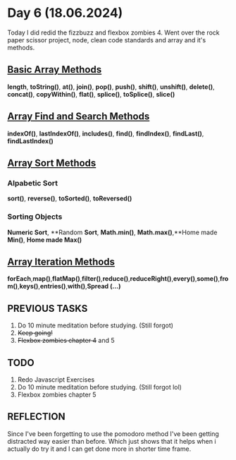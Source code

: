 # Day 6 (18.06.2024)

Today I did redid the fizzbuzz and flexbox zombies 4. Went over the rock paper scissor project, node, clean code standards and array and it's methods.

## [Basic Array Methods](https://www.w3schools.com/js/js_array_methods.asp)

**length**, **toString()**, **at()**, **join()**, **pop()**, **push()**, **shift()**, **unshift()**, **delete()**, **concat()**, **copyWithin()**, **flat()**, **splice()**, **toSplice()**, **slice()**

## [Array Find and Search Methods](https://www.w3schools.com/js/js_array_search.asp)

**indexOf()**, **lastIndexOf()**, **includes()**, **find()**, **findIndex()**, **findLast()**, **findLastIndex()**

## [Array Sort Methods](https://www.w3schools.com/js/js_array_sort.asp)

### Alpabetic Sort

**sort()**, **reverse()**, **toSorted()**, **toReversed()**

### Sorting Objects

**Numeric Sort**, **Random **Sort**, **Math.min()**, **Math.max()**,**Home made **Min()**, **Home made Max()**

## [Array Iteration Methods](https://www.w3schools.com/js/js_array_iteration.asp)

**forEach**,**map()**,**flatMap()**,**filter()**,**reduce()**,**reduceRight()**,**every()**,**some()**,**from()**,**keys()**,**entries()**,**with()**,**Spread (...)**

## PREVIOUS TASKS

1. Do 10 minute meditation before studying. (Still forgot)
2. ~~Keep going!~~
3. ~~Flexbox zombies chapter 4~~ and 5

## TODO

1. Redo Javascript Exercises
2. Do 10 minute meditation before studying. (Still forgot lol)
3. Flexbox zombies chapter 5

## REFLECTION

Since I've been forgetting to use the pomodoro method I've been getting distracted way easier than before. Which just shows that it helps when i actually do try it and I can get done more in shorter time frame.
